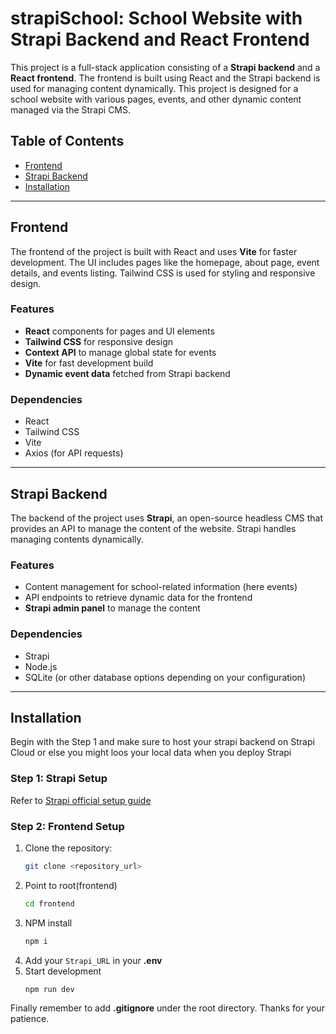 # strapiSchool: School Website with Strapi Backend and React Frontend

This project is a full-stack application consisting of a **Strapi backend** and a **React frontend**. The frontend is built using React and the Strapi backend is used for managing content dynamically. This project is designed for a school website with various pages, events, and other dynamic content managed via the Strapi CMS.

## Table of Contents
- [Frontend](#frontend)
- [Strapi Backend](#strapi-backend)
- [Installation](#installation)
---

## Frontend

The frontend of the project is built with React and uses **Vite** for faster development. The UI includes pages like the homepage, about page, event details, and events listing. Tailwind CSS is used for styling and responsive design.

### Features
- **React** components for pages and UI elements
- **Tailwind CSS** for responsive design
- **Context API** to manage global state for events
- **Vite** for fast development build
- **Dynamic event data** fetched from Strapi backend

### Dependencies
- React
- Tailwind CSS
- Vite
- Axios (for API requests)

---

## Strapi Backend

The backend of the project uses **Strapi**, an open-source headless CMS that provides an API to manage the content of the website. Strapi handles managing contents dynamically.

### Features
- Content management for school-related information (here events)
- API endpoints to retrieve dynamic data for the frontend
- **Strapi admin panel** to manage the content

### Dependencies
- Strapi
- Node.js
- SQLite (or other database options depending on your configuration)

---

## Installation

Begin with the Step 1 and make sure to host your strapi backend on Strapi Cloud or else you might loos your local data when you deploy Strapi

### Step 1: Strapi Setup
Refer to [Strapi official setup guide](https://docs.strapi.io/dev-docs/quick-start)

### Step 2: Frontend Setup

1. Clone the repository:
   ```bash
   git clone <repository_url>
   ```
2. Point to root(frontend)
    ```bash
    cd frontend
    ```
3. NPM install
    ```bash
    npm i
    ```
4. Add your `Strapi_URL` in your **.env**
5. Start development
    ```bash
    npm run dev
    ```
Finally remember to add **.gitignore** under the root directory.
Thanks for your patience.